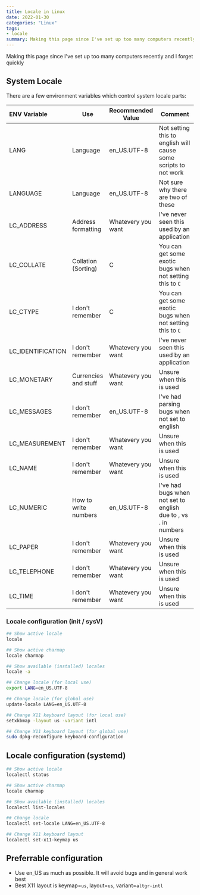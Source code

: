```yaml
---
title: Locale in Linux
date: 2022-01-30
categories: "Linux"
tags:
- locale
summary: Making this page since I've set up too many computers recently and I forget quickly
---
```


Making this page since I've set up too many computers recently and I forget quickly

## System Locale
There are a few environment variables which control system locale parts:

| ENV Variable      | Use                 | Recommended Value | Comment |
|:------------------|---------------------|-------------------|---------|
| LANG              | Language            | en_US.UTF-8       | Not setting this to english will cause some scripts to not work |
| LANGUAGE          | Language            | en_US.UTF-8       | Not sure why there are two of these |
| LC_ADDRESS        | Address formatting  | Whatevery you want| I've never seen this used by an application |
| LC_COLLATE        | Collation (Sorting) | C                 | You can get some exotic bugs when not setting this to `C` |
| LC_CTYPE          | I don't remember    | C                 | You can get some exotic bugs when not setting this to `C` |
| LC_IDENTIFICATION | I don't remember    | Whatevery you want| I've never seen this used by an application |
| LC_MONETARY       | Currencies and stuff| Whatevery you want| Unsure when this is used |
| LC_MESSAGES       | I don't remember    | en_US.UTF-8       | I've had parsing bugs when not set to english |
| LC_MEASUREMENT    | I don't remember    | Whatevery you want| Unsure when this is used |
| LC_NAME           | I don't remember    | Whatevery you want| Unsure when this is used |
| LC_NUMERIC        | How to write numbers| en_US.UTF-8       | I've had bugs when not set to english due to , vs . in numbers |
| LC_PAPER          | I don't remember    | Whatevery you want| Unsure when this is used |
| LC_TELEPHONE      | I don't remember    | Whatevery you want| Unsure when this is used |
| LC_TIME           | I don't remember    | Whatevery you want| Unsure when this is used |

### Locale configuration (init / sysV)
```bash
## Show active locale
locale

## Show active charmap
locale charmap

## Show available (installed) locales
locale -a

## Change locale (for local use)
export LANG=en_US.UTF-8

## Change locale (for global use)
update-locale LANG=en_US.UTF-8

## Change X11 keyboard layout (for local use)
setxkbmap -layout us -variant intl

## Change X11 keyboard layout (for global use)
sudo dpkg-reconfigure keyboard-configuration
```

## Locale configuration (systemd)
```bash
## Show active locale
localectl status

## Show active charmap
locale charmap

## Show available (installed) locales
localectl list-locales

## Change locale
localectl set-locale LANG=en_US.UTF-8

## Change X11 keyboard layout
localectl set-x11-keymap us
```

## Preferrable configuration
* Use en_US as much as possible. It will avoid bugs and in general work best
* Best X11 layout is keymap=`us`, layout=`us`, variant=`altgr-intl`
